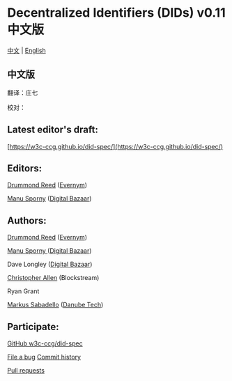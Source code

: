 # Decentralized Identifiers (DIDs) v0.11 中文版

[中文](https://github.com/zionfuo/did-spec-chinese/blob/master/did-spec-sc.md) | [English](https://github.com/zionfuo/did-spec-chinese/blob/master/did-spec.md)

## 中文版

翻译：庄七

校对：

## Latest editor's draft:

[https://w3c-ccg.github.io/did-spec/](https://w3c-ccg.github.io/did-spec/)

## Editors:

[Drummond Reed](https://www.linkedin.com/in/drummondreed/) ([Evernym](https://evernym.com/))

[Manu Sporny](http://manu.sporny.org/) ([Digital Bazaar](https://digitalbazaar.com/))

## Authors:

[Drummond Reed](https://www.linkedin.com/in/drummondreed/) ([Evernym](https://evernym.com/))

[Manu Sporny ](http://manu.sporny.org/)([Digital Bazaar](https://digitalbazaar.com/))

Dave Longley ([Digital Bazaar](https://digitalbazaar.com/))

[Christopher Allen](https://www.linkedin.com/in/christophera) (Blockstream)

Ryan Grant

[Markus Sabadello](https://www.linkedin.com/in/markus-sabadello-353a0821) ([Danube Tech](https://danubetech.com/))

## Participate:

[GitHub w3c-ccg/did-spec](https://github.com/w3c-ccg/did-spec/)

[File a bug](https://github.com/w3c-ccg/did-spec/issues/)
[Commit history](https://github.com/w3c-ccg/did-spec/commits/gh-pages)

[Pull requests](https://github.com/w3c-ccg/did-spec/pulls/)
